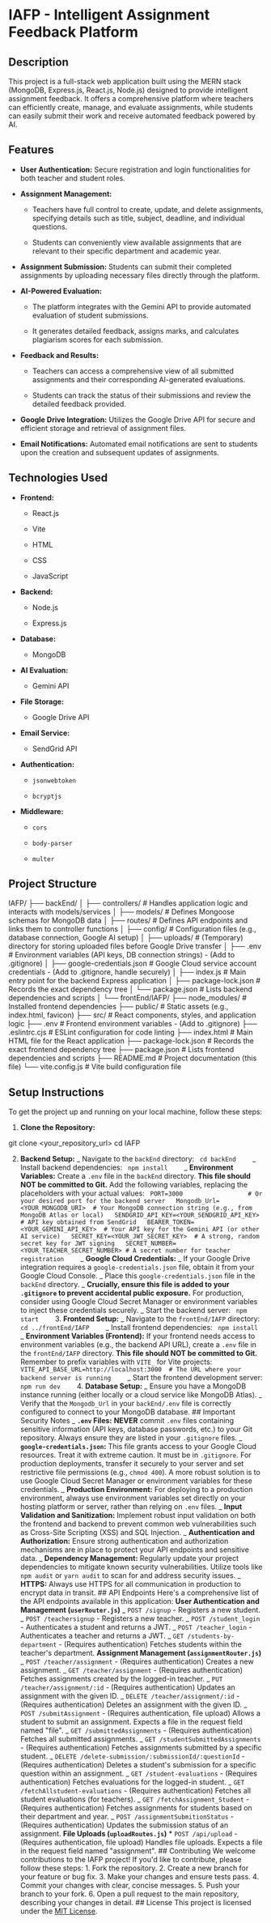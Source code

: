 # IAFP - Intelligent Assignment Feedback Platform

## Description

This project is a full-stack web application built using the MERN stack (MongoDB, Express.js, React.js, Node.js) designed to provide intelligent assignment feedback. It offers a comprehensive platform where teachers can efficiently create, manage, and evaluate assignments, while students can easily submit their work and receive automated feedback powered by AI.

## Features

- **User Authentication:** Secure registration and login functionalities for both teacher and student roles.

- **Assignment Management:**

  - Teachers have full control to create, update, and delete assignments, specifying details such as title, subject, deadline, and individual questions.

  - Students can conveniently view available assignments that are relevant to their specific department and academic year.

- **Assignment Submission:** Students can submit their completed assignments by uploading necessary files directly through the platform.

- **AI-Powered Evaluation:**

  - The platform integrates with the Gemini API to provide automated evaluation of student submissions.

  - It generates detailed feedback, assigns marks, and calculates plagiarism scores for each submission.

- **Feedback and Results:**

  - Teachers can access a comprehensive view of all submitted assignments and their corresponding AI-generated evaluations.

  - Students can track the status of their submissions and review the detailed feedback provided.

- **Google Drive Integration:** Utilizes the Google Drive API for secure and efficient storage and retrieval of assignment files.

- **Email Notifications:** Automated email notifications are sent to students upon the creation and subsequent updates of assignments.

## Technologies Used

- **Frontend:**

  - React.js

  - Vite

  - HTML

  - CSS

  - JavaScript

- **Backend:**

  - Node.js

  - Express.js

- **Database:**

  - MongoDB

- **AI Evaluation:**

  - Gemini API

- **File Storage:**

  - Google Drive API

- **Email Service:**

  - SendGrid API

- **Authentication:**

  - `jsonwebtoken`

  - `bcryptjs`

- **Middleware:**

  - `cors`

  - `body-parser`

  - `multer`

## Project Structure

IAFP/
├── backEnd/
│ ├── controllers/ # Handles application logic and interacts with models/services
│ ├── models/ # Defines Mongoose schemas for MongoDB data
│ ├── routes/ # Defines API endpoints and links them to controller functions
│ ├── config/ # Configuration files (e.g., database connection, Google AI setup)
│ ├── uploads/ # (Temporary) directory for storing uploaded files before Google Drive transfer
│ ├── .env # Environment variables (API keys, DB connection strings) - (Add to .gitignore)
│ ├── google-credentials.json # Google Cloud service account credentials - (Add to .gitignore, handle securely)
│ ├── index.js # Main entry point for the backend Express application
│ ├── package-lock.json # Records the exact dependency tree
│ └── package.json # Lists backend dependencies and scripts
│
└── frontEnd/IAFP/
├── node_modules/ # Installed frontend dependencies
├── public/ # Static assets (e.g., index.html, favicon)
├── src/ # React components, styles, and application logic
├── .env # Frontend environment variables - (Add to .gitignore)
├── .eslintrc.cjs # ESLint configuration for code linting
├── index.html # Main HTML file for the React application
├── package-lock.json # Records the exact frontend dependency tree
├── package.json # Lists frontend dependencies and scripts
├── README.md # Project documentation (this file)
└── vite.config.js # Vite build configuration file

## Setup Instructions

To get the project up and running on your local machine, follow these steps:

1. **Clone the Repository:**

git clone <your_repository_url>
cd IAFP

2.  **Backend Setup:** _ Navigate to the `backEnd` directory: `  cd backEnd     ` _ Install backend dependencies: `  npm install     ` _ **Environment Variables:** Create a `.env` file in the `backEnd` directory. **This file should NOT be committed to Git.** Add the following variables, replacing the placeholders with your actual values: `  PORT=3000                  # Or your desired port for the backend server   Mongodb_Url=<YOUR_MONGODB_URI>  # Your MongoDB connection string (e.g., from MongoDB Atlas or local)   SENDGRID_API_KEY=<YOUR_SENDGRID_API_KEY> # API key obtained from SendGrid   BEARER_TOKEN=<YOUR_GEMINI_API_KEY>  # Your API key for the Gemini API (or other AI service)   SECRET_KEY=<YOUR_JWT_SECRET_KEY>  # A strong, random secret key for JWT signing   SECRET_NUMBER=<YOUR_TEACHER_SECRET_NUMBER> # A secret number for teacher registration     ` _ **Google Cloud Credentials:** _ If your Google Drive integration requires a `google-credentials.json` file, obtain it from your Google Cloud Console. _ Place this `google-credentials.json` file in the `backEnd` directory. _ **Crucially, ensure this file is added to your `.gitignore` to prevent accidental public exposure.** For production, consider using Google Cloud Secret Manager or environment variables to inject these credentials securely. _ Start the backend server: `  npm start     ` 3. **Frontend Setup:** _ Navigate to the `frontEnd/IAFP` directory: `  cd ../frontEnd/IAFP     ` _ Install frontend dependencies: `  npm install     ` _ **Environment Variables (Frontend):** If your frontend needs access to environment variables (e.g., the backend API URL), create a `.env` file in the `frontEnd/IAFP` directory. **This file should NOT be committed to Git.** Remember to prefix variables with `VITE_` for Vite projects: `  VITE_API_BASE_URL=http://localhost:3000  # The URL where your backend server is running     ` _ Start the frontend development server: `  npm run dev     ` 4. **Database Setup:** _ Ensure you have a MongoDB instance running (either locally or a cloud service like MongoDB Atlas). _ Verify that the `Mongodb_Url` in your `backEnd/.env` file is correctly configured to connect to your MongoDB database. ## Important Security Notes _ **`.env` Files:** **NEVER** commit `.env` files containing sensitive information (API keys, database passwords, etc.) to your Git repository. Always ensure they are listed in your `.gitignore` files. _ **`google-credentials.json`:** This file grants access to your Google Cloud resources. Treat it with extreme caution. It must be in `.gitignore`. For production deployments, transfer it securely to your server and set restrictive file permissions (e.g., `chmod 400`). A more robust solution is to use Google Cloud Secret Manager or environment variables for these credentials. _ **Production Environment:** For deploying to a production environment, always use environment variables set directly on your hosting platform or server, rather than relying on `.env` files. _ **Input Validation and Sanitization:** Implement robust input validation on both the frontend and backend to prevent common web vulnerabilities such as Cross-Site Scripting (XSS) and SQL Injection. _ **Authentication and Authorization:** Ensure strong authentication and authorization mechanisms are in place to protect your API endpoints and sensitive data. _ **Dependency Management:** Regularly update your project dependencies to mitigate known security vulnerabilities. Utilize tools like `npm audit` or `yarn audit` to scan for and address security issues. _ **HTTPS:** Always use HTTPS for all communication in production to encrypt data in transit. ## API Endpoints Here's a comprehensive list of the API endpoints available in this application: **User Authentication and Management (`userRouter.js`)** _ `POST /signup` - Registers a new student. _ `POST /teachersignup` - Registers a new teacher. _ `POST /student_login` - Authenticates a student and returns a JWT. _ `POST /teacher_login` - Authenticates a teacher and returns a JWT. _ `GET /students-by-department` - (Requires authentication) Fetches students within the teacher's department. **Assignment Management (`assignmentRouter.js`)** _ `POST /teacher/assignment` - (Requires authentication) Creates a new assignment. _ `GET /teacher/assignment` - (Requires authentication) Fetches assignments created by the logged-in teacher. _ `PUT /teacher/assignment/:id` - (Requires authentication) Updates an assignment with the given ID. _ `DELETE /teacher/assignment/:id` - (Requires authentication) Deletes an assignment with the given ID. _ `POST /submitAssignment` - (Requires authentication, file upload) Allows a student to submit an assignment. Expects a file in the request field named "file". _ `GET /submittedAssignments` - (Requires authentication) Fetches all submitted assignments. _ `GET /studentSubmittedAssignments` - (Requires authentication) Fetches assignments submitted by a specific student. _ `DELETE /delete-submission/:submissionId/:questionId` - (Requires authentication) Deletes a student's submission for a specific question within an assignment. _ `GET /student-evaluations` - (Requires authentication) Fetches evaluations for the logged-in student. _ `GET /fetchAllstudent-evaluations` - (Requires authentication) Fetches all student evaluations (for teachers). _ `GET /fetchAssignment_Student` - (Requires authentication) Fetches assignments for students based on their department and year. _ `POST /assignmentSubmitionStatus` - (Requires authentication) Updates the submission status of an assignment. **File Uploads (`uploadRoutes.js`)** \* `POST /api/upload` - (Requires authentication, file upload) Handles file uploads. Expects a file in the request field named "assignment". ## Contributing We welcome contributions to the IAFP project! If you'd like to contribute, please follow these steps: 1. Fork the repository. 2. Create a new branch for your feature or bug fix. 3. Make your changes and ensure tests pass. 4. Commit your changes with clear, concise messages. 5. Push your branch to your fork. 6. Open a pull request to the main repository, describing your changes in detail. ## License This project is licensed under the [MIT License](LICENSE.md).
